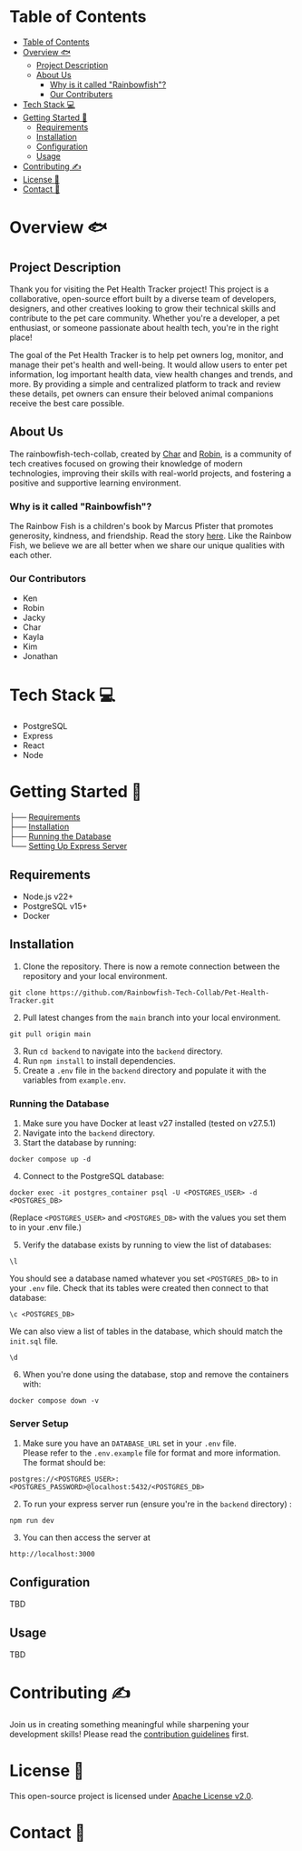 # Table of Contents

- [Table of Contents](#table-of-contents)
- [Overview 🐟](#overview-)
	- [Project Description](#project-description)
	- [About Us](#about-us)
		- [Why is it called "Rainbowfish"?](#why-is-it-called-rainbowfish)
		- [Our Contributers](#our-contributers)
- [Tech Stack 💻](#tech-stack-)
- [Getting Started 🚀](#getting-started-)
	- [Requirements](#requirements)
	- [Installation](#installation)
	- [Configuration](#configuration)
	- [Usage](#usage)
- [Contributing ✍️](#contributing-️)
- [License 📃](#license-)
- [Contact 💬](#contact-)

# Overview 🐟

## Project Description

Thank you for visiting the Pet Health Tracker project! This project is a collaborative, open-source effort built by a diverse team of developers, designers, and other creatives looking to grow their technical skills and contribute to the pet care community. Whether you're a developer, a pet enthusiast, or someone passionate about health tech, you're in the right place!

The goal of the Pet Health Tracker is to help pet owners log, monitor, and manage their pet's health and well-being. It would allow users to enter pet information, log important health data, view health changes and trends, and more. By providing a simple and centralized platform to track and review these details, pet owners can ensure their beloved animal companions receive the best care possible.

## About Us

The rainbowfish-tech-collab, created by [Char](https://github.com/charburton18) and [Robin](https://github.com/robinallenaz), is a community of tech creatives focused on growing their knowledge of modern technologies, improving their skills with real-world projects, and fostering a positive and supportive learning environment.

### Why is it called "Rainbowfish"?

The Rainbow Fish is a children's book by Marcus Pfister that promotes generosity, kindness, and friendship. Read the story [here](https://milldamschool.org/wp-content/uploads/sites/4/2022/09/The_rainbow_fish.pdf). Like the Rainbow Fish, we believe we are all better when we share our unique qualities with each other.

### Our Contributors
- Ken
- Robin
- Jacky
- Char
- Kayla
- Kim
- Jonathan 

# Tech Stack 💻

- PostgreSQL
- Express
- React
- Node

# Getting Started 🚀
├── [Requirements](#requirements)  
├── [Installation](#installation)  
├── [Running the Database](#running-the-database)  
└── [Setting Up Express Server](#server-setup)

## Requirements

- Node.js v22+
- PostgreSQL v15+
- Docker

## Installation

1. Clone the repository. There is now a remote connection between the repository and your local environment.
```
git clone https://github.com/Rainbowfish-Tech-Collab/Pet-Health-Tracker.git
```

2. Pull latest changes from the `main` branch into your local environment.
```
git pull origin main
```

3. Run `cd backend` to navigate into the `backend` directory.
4. Run `npm install` to install dependencies.
5. Create a `.env` file in the `backend` directory and populate it with the variables from `example.env`.

### Running the Database
1. Make sure you have Docker at least v27 installed (tested on v27.5.1)
2. Navigate into the `backend` directory.
3. Start the database by running:
```
docker compose up -d
```
4. Connect to the PostgreSQL database:
```
docker exec -it postgres_container psql -U <POSTGRES_USER> -d <POSTGRES_DB>
```
(Replace `<POSTGRES_USER>` and `<POSTGRES_DB>` with the values you set them to in your .env file.)

5. Verify the database exists by running to view the list of databases:
```
\l
```
You should see a database named whatever you set `<POSTGRES_DB>` to in your `.env` file. Check that its tables were created then connect to that database:
```
\c <POSTGRES_DB>
```
We can also view a list of tables in the database, which should match the `init.sql` file.
```
\d 
```

6. When you're done using the database, stop and remove the containers with:
```
docker compose down -v
```

### Server Setup
1. Make sure you have an `DATABASE_URL` set in your `.env` file.  
    Please refer to the `.env.example` file for format and more information.  
    The format should be:  
```
postgres://<POSTGRES_USER>:<POSTGRES_PASSWORD>@localhost:5432/<POSTGRES_DB>
```  


2. To run your express server run (ensure you're in the `backend` directory) : 

```
npm run dev
```

3. You can then access the server at 

```
http://localhost:3000
```

## Configuration

TBD

## Usage

TBD

# Contributing ✍️

Join us in creating something meaningful while sharpening your development skills! Please read the [contribution guidelines](https://github.com/Rainbowfish-Tech-Collab/Pet-Health-Tracker/blob/main/CONTRIBUTING.md) first.

# License 📃

This open-source project is licensed under [Apache License v2.0](https://www.apache.org/licenses/LICENSE-2.0).

# Contact 💬

